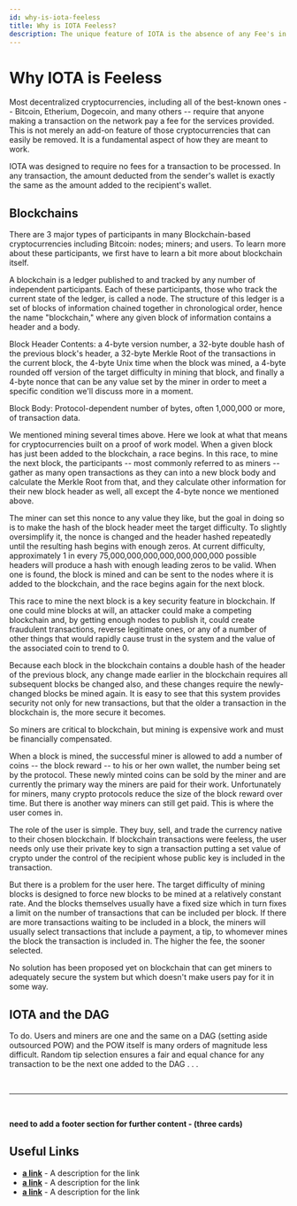 ```yaml
---
id: why-is-iota-feeless
title: Why is IOTA Feeless?
description: The unique feature of IOTA is the absence of any Fee's in the protocol. Here we explain how this is achieved.
---
```



# Why IOTA is Feeless

Most decentralized cryptocurrencies, including all of the best-known ones -- Bitcoin, Etherium, Dogecoin, and many others -- require that anyone making a transaction on the network pay a fee for the services provided. This is not merely an add-on feature of those cryptocurrencies that can easily be removed. It is a fundamental aspect of how they are meant to work.

IOTA was designed to require no fees for a transaction to be processed. In any transaction, the amount deducted from the sender's wallet is exactly the same as the amount added to the recipient's wallet.


## Blockchains

There are 3 major types of participants in many Blockchain-based cryptocurrencies including Bitcoin: nodes; miners; and users. To learn more about these participants, we first have to learn a bit more about blockchain itself.

A blockchain is a ledger published to and tracked by any number of independent participants. Each of these participants, those who track the current state of the ledger, is called a node. The structure of this ledger is a set of blocks of information chained together in chronological order, hence the name "blockchain," where any given block of information contains a header and a body.

Block Header Contents: a 4-byte version number, a 32-byte double hash of the previous block's header, a 32-byte Merkle Root of the transactions in the current block, the 4-byte Unix time when the block was mined, a 4-byte rounded off version of the target difficulty in mining that block, and finally a 4-byte nonce that can be any value set by the miner in order to meet a specific condition we'll discuss more in a moment.

Block Body: Protocol-dependent number of bytes, often 1,000,000 or more, of transaction data.

We mentioned mining several times above. Here we look at what that means for cryptocurrencies built on a proof of work model. When a given block has just been added to the blockchain, a race begins. In this race, to mine the next block, the participants -- most commonly referred to as miners -- gather as many open transactions as they can into a new block body and calculate the Merkle Root from that, and they calculate other information for their new block header as well, all except the 4-byte nonce we mentioned above.

The miner can set this nonce to any value they like, but the goal in doing so is to make the hash of the block header meet the target difficulty. To slightly oversimplify it, the nonce is changed and the header hashed repeatedly until the resulting hash begins with enough zeros. At current difficulty, approximately 1 in every 75,000,000,000,000,000,000,000 possible headers will produce a hash with enough leading zeros to be valid. When one is found, the block is mined and can be sent to the nodes where it is added to the blockchain, and the race begins again for the next block.

This race to mine the next block is a key security feature in blockchain. If one could mine blocks at will, an attacker could make a competing blockchain and, by getting enough nodes to publish it, could create fraudulent transactions, reverse legitimate ones, or any of a number of other things that would rapidly cause trust in the system and the value of the associated coin to trend to 0.

Because each block in the blockchain contains a double hash of the header of the previous block, any change made earlier in the blockchain requires all subsequent blocks be changed also, and these changes require the newly-changed blocks be mined again. It is easy to see that this system provides security not only for new transactions, but that the older a transaction in the blockchain is, the more secure it becomes.

So miners are critical to blockchain, but mining is expensive work and must be financially compensated.

When a block is mined, the successful miner is allowed to add a number of coins -- the block reward -- to his or her own wallet, the number being set by the protocol. These newly minted coins can be sold by the miner and are currently the primary way the miners are paid for their work. Unfortunately for miners, many crypto protocols reduce the size of the block reward over time. But there is another way miners can still get paid.  This is where the user comes in.

The role of the user is simple. They buy, sell, and trade the currency native to their chosen blockchain. If blockchain transactions were feeless, the user needs only use their private key to sign a transaction putting a set value of crypto under the control of the recipient whose public key is included in the transaction.

But there is a problem for the user here. The target difficulty of mining blocks is designed to force new blocks to be mined at a relatively constant rate. And the blocks themselves usually have a fixed size which in turn fixes a limit on the number of transactions that can be included per block. If there are more transactions waiting to be included in a block, the miners will usually select transactions that include a payment, a tip, to whomever mines the block the transaction is included in. The higher the fee, the sooner selected.

No solution has been proposed yet on blockchain that can get miners to adequately secure the system but which doesn't make users pay for it in some way.


## IOTA and the DAG

To do. Users and miners are one and the same on a DAG (setting aside outsourced POW) and the POW itself is many orders of magnitude less difficult. Random tip selection ensures a fair and equal chance for any transaction to be the next one added to the DAG . . .



<br/>

----

<br/>

**need to add a footer section for further content - (three cards)**

## Useful Links
- **[a link](https://linkgoes.here)** - A description for the link
- **[a link](https://linkgoes.here)** - A description for the link
- **[a link](https://linkgoes.here)** - A description for the link
